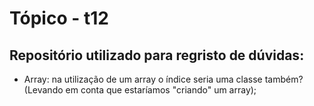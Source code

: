 # Tópico - t12
## Repositório utilizado para regristo de dúvidas:

* Array: na utilização de um array o índice seria uma classe também? (Levando em conta que estaríamos "criando" um array);